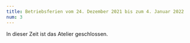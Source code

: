 ```yaml
---
title: Betriebsferien vom 24. Dezember 2021 bis zum 4. Januar 2022
num: 3
---
```


In dieser Zeit ist das Atelier geschlossen.